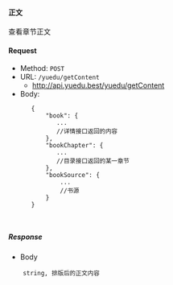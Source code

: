 #### 正文

查看章节正文

#### Request

- Method: `POST`
- URL:  ```/yuedu/getContent```
    - http://api.yuedu.best/yuedu/getContent
- Body: 
   ```
      {     
          "book": {
             ...
             //详情接口返回的内容
          },
          "bookChapter": {
             ...
             //目录接口返回的某一章节    
          },
          "bookSource": {
              ...
              //书源
          }
      }

       

##### Response
- Body
```
    string, 排版后的正文内容
```
